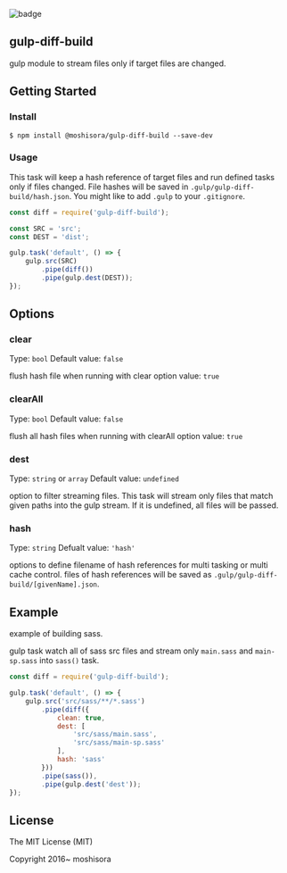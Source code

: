 ![badge](https://github.com/moshisora/gulp-diff-build/workflows/Node%20CI/badge.svg)

## gulp-diff-build

gulp module to stream files only if target files are changed.

## Getting Started

### Install

```
$ npm install @moshisora/gulp-diff-build --save-dev
```

### Usage

This task will keep a hash reference of target files and run defined tasks only if files changed.
File hashes will be saved in `.gulp/gulp-diff-build/hash.json`. You might like to add `.gulp` to your `.gitignore`.

```javascript
const diff = require('gulp-diff-build');

const SRC = 'src';
const DEST = 'dist';

gulp.task('default', () => {
    gulp.src(SRC)
        .pipe(diff())
        .pipe(gulp.dest(DEST));
});
```

## Options

### clear

Type: `bool` Default value: `false`

flush hash file when running with clear option value: `true`

### clearAll

Type: `bool` Default value: `false`

flush all hash files when running with clearAll option value: `true`

### dest

Type: `string` or `array` Default value: `undefined`

option to filter streaming files. This task will stream only files that match given paths into the gulp stream. If it is undefined, all files will be passed.

### hash

Type: `string` Defualt value: `'hash'`

options to define filename of hash references for multi tasking or multi cache control. files of hash references will be saved as `.gulp/gulp-diff-build/[givenName].json`.

## Example

example of building sass.

gulp task watch all of sass src files and stream only `main.sass` and `main-sp.sass` into `sass()` task.

```javascript
const diff = require('gulp-diff-build');

gulp.task('default', () => {
    gulp.src('src/sass/**/*.sass')
        .pipe(diff({
            clean: true,
            dest: [
                'src/sass/main.sass',
                'src/sass/main-sp.sass'
            ],
            hash: 'sass'
        }))
        .pipe(sass()),
        .pipe(gulp.dest('dest'));
});
```

## License

The MIT License (MIT)

Copyright 2016~ moshisora
